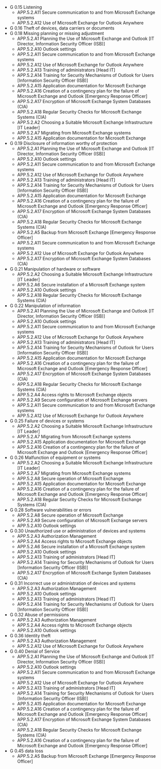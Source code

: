 * G 0.15 Listening
  * APP.5.2.A11 Secure communication to and from Microsoft Exchange systems
  * APP.5.2.A12 Use of Microsoft Exchange for Outlook Anywhere
* G 0.16 Theft of devices, data carriers or documents
* G 0.18 Missing planning or missing adjustment
  * APP.5.2.A1 Planning the Use of Microsoft Exchange and Outlook [IT Director, Information Security Officer (ISB)]
  * APP.5.2.A10 Outlook settings
  * APP.5.2.A11 Secure communication to and from Microsoft Exchange systems
  * APP.5.2.A12 Use of Microsoft Exchange for Outlook Anywhere
  * APP.5.2.A13 Training of administrators [Head IT]
  * APP.5.2.A14 Training for Security Mechanisms of Outlook for Users [Information Security Officer (ISB)]
  * APP.5.2.A15 Application documentation for Microsoft Exchange
  * APP.5.2.A16 Creation of a contingency plan for the failure of Microsoft Exchange and Outlook [Emergency Response Officer]
  * APP.5.2.A17 Encryption of Microsoft Exchange System Databases (CIA)
  * APP.5.2.A18 Regular Security Checks for Microsoft Exchange Systems (CIA)
  * APP.5.2.A2 Choosing a Suitable Microsoft Exchange Infrastructure [IT Leader]
  * APP.5.2.A7 Migrating from Microsoft Exchange systems
  * APP.5.2.A15 Application documentation for Microsoft Exchange
* G 0.19 Disclosure of information worthy of protection
  * APP.5.2.A1 Planning the Use of Microsoft Exchange and Outlook [IT Director, Information Security Officer (ISB)]
  * APP.5.2.A10 Outlook settings
  * APP.5.2.A11 Secure communication to and from Microsoft Exchange systems
  * APP.5.2.A12 Use of Microsoft Exchange for Outlook Anywhere
  * APP.5.2.A13 Training of administrators [Head IT]
  * APP.5.2.A14 Training for Security Mechanisms of Outlook for Users [Information Security Officer (ISB)]
  * APP.5.2.A15 Application documentation for Microsoft Exchange
  * APP.5.2.A16 Creation of a contingency plan for the failure of Microsoft Exchange and Outlook [Emergency Response Officer]
  * APP.5.2.A17 Encryption of Microsoft Exchange System Databases (CIA)
  * APP.5.2.A18 Regular Security Checks for Microsoft Exchange Systems (CIA)
  * APP.5.2.A5 Backup from Microsoft Exchange [Emergency Response Officer]
  * APP.5.2.A11 Secure communication to and from Microsoft Exchange systems
  * APP.5.2.A12 Use of Microsoft Exchange for Outlook Anywhere
  * APP.5.2.A17 Encryption of Microsoft Exchange System Databases (CIA)
* G 0.21 Manipulation of hardware or software
  * APP.5.2.A2 Choosing a Suitable Microsoft Exchange Infrastructure [IT Leader]
  * APP.5.2.A6 Secure installation of a Microsoft Exchange system
  * APP.5.2.A10 Outlook settings
  * APP.5.2.A18 Regular Security Checks for Microsoft Exchange Systems (CIA)
* G 0.22 Manipulation of information
  * APP.5.2.A1 Planning the Use of Microsoft Exchange and Outlook [IT Director, Information Security Officer (ISB)]
  * APP.5.2.A10 Outlook settings
  * APP.5.2.A11 Secure communication to and from Microsoft Exchange systems
  * APP.5.2.A12 Use of Microsoft Exchange for Outlook Anywhere
  * APP.5.2.A13 Training of administrators [Head IT]
  * APP.5.2.A14 Training for Security Mechanisms of Outlook for Users [Information Security Officer (ISB)]
  * APP.5.2.A15 Application documentation for Microsoft Exchange
  * APP.5.2.A16 Creation of a contingency plan for the failure of Microsoft Exchange and Outlook [Emergency Response Officer]
  * APP.5.2.A17 Encryption of Microsoft Exchange System Databases (CIA)
  * APP.5.2.A18 Regular Security Checks for Microsoft Exchange Systems (CIA)
  * APP.5.2.A4 Access rights to Microsoft Exchange objects
  * APP.5.2.A9 Secure configuration of Microsoft Exchange servers
  * APP.5.2.A11 Secure communication to and from Microsoft Exchange systems
  * APP.5.2.A12 Use of Microsoft Exchange for Outlook Anywhere
* G 0.25 Failure of devices or systems
  * APP.5.2.A2 Choosing a Suitable Microsoft Exchange Infrastructure [IT Leader]
  * APP.5.2.A7 Migrating from Microsoft Exchange systems
  * APP.5.2.A15 Application documentation for Microsoft Exchange
  * APP.5.2.A16 Creation of a contingency plan for the failure of Microsoft Exchange and Outlook [Emergency Response Officer]
* G 0.26 Malfunction of equipment or systems
  * APP.5.2.A2 Choosing a Suitable Microsoft Exchange Infrastructure [IT Leader]
  * APP.5.2.A7 Migrating from Microsoft Exchange systems
  * APP.5.2.A8 Secure operation of Microsoft Exchange
  * APP.5.2.A15 Application documentation for Microsoft Exchange
  * APP.5.2.A16 Creation of a contingency plan for the failure of Microsoft Exchange and Outlook [Emergency Response Officer]
  * APP.5.2.A18 Regular Security Checks for Microsoft Exchange Systems (CIA)
* G 0.28 Software vulnerabilities or errors
  * APP.5.2.A8 Secure operation of Microsoft Exchange
  * APP.5.2.A9 Secure configuration of Microsoft Exchange servers
  * APP.5.2.A10 Outlook settings
* G 0.30 Unauthorized use or administration of devices and systems
  * APP.5.2.A3 Authorization Management
  * APP.5.2.A4 Access rights to Microsoft Exchange objects
  * APP.5.2.A6 Secure installation of a Microsoft Exchange system
  * APP.5.2.A10 Outlook settings
  * APP.5.2.A13 Training of administrators [Head IT]
  * APP.5.2.A14 Training for Security Mechanisms of Outlook for Users [Information Security Officer (ISB)]
  * APP.5.2.A17 Encryption of Microsoft Exchange System Databases (CIA)
* G 0.31 Incorrect use or administration of devices and systems
  * APP.5.2.A3 Authorization Management
  * APP.5.2.A10 Outlook settings
  * APP.5.2.A13 Training of administrators [Head IT]
  * APP.5.2.A14 Training for Security Mechanisms of Outlook for Users [Information Security Officer (ISB)]
* G 0.32 Abuse of permissions
  * APP.5.2.A3 Authorization Management
  * APP.5.2.A4 Access rights to Microsoft Exchange objects
  * APP.5.2.A10 Outlook settings
* G 0.36 Identity theft
  * APP.5.2.A3 Authorization Management
  * APP.5.2.A12 Use of Microsoft Exchange for Outlook Anywhere
* G 0.40 Denial of Service
  * APP.5.2.A1 Planning the Use of Microsoft Exchange and Outlook [IT Director, Information Security Officer (ISB)]
  * APP.5.2.A10 Outlook settings
  * APP.5.2.A11 Secure communication to and from Microsoft Exchange systems
  * APP.5.2.A12 Use of Microsoft Exchange for Outlook Anywhere
  * APP.5.2.A13 Training of administrators [Head IT]
  * APP.5.2.A14 Training for Security Mechanisms of Outlook for Users [Information Security Officer (ISB)]
  * APP.5.2.A15 Application documentation for Microsoft Exchange
  * APP.5.2.A16 Creation of a contingency plan for the failure of Microsoft Exchange and Outlook [Emergency Response Officer]
  * APP.5.2.A17 Encryption of Microsoft Exchange System Databases (CIA)
  * APP.5.2.A18 Regular Security Checks for Microsoft Exchange Systems (CIA)
  * APP.5.2.A16 Creation of a contingency plan for the failure of Microsoft Exchange and Outlook [Emergency Response Officer]
* G 0.45 data loss
  * APP.5.2.A5 Backup from Microsoft Exchange [Emergency Response Officer]
